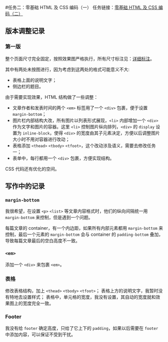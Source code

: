 #任务二：零基础 HTML 及 CSS 编码（一）
任务链接：[零基础 HTML 及 CSS 编码（二）](http://ife.baidu.com/task/detail?taskId=2)

## 版本调整记录
### 第一版

整个页面尺寸完全固定，按照效果图严格执行，所有尺寸标注见：[详细标注](./img/详细标注.png)。

其中有两处未按图进行，因为考虑到这两处的格式可能意义不大:
- 表格上面的说明文字；
- 侧边栏的题目。

由于需要实现效果，HTML 结构做了一些调整：
- 文章作者和发表时间的两个 `<em>` 标签用了一个 `<div>` 包裹，便于设置 `margin-bottom`；
- 图片栏内部结构大改，所有图片以列表形式展现，`<li>` 内部增加一个 `<div>` 作为文字和图片的容器。这里 `<li>` 控制图片纵向排列，`<div>` 的 `display` 设置为 `inline-block`，使得 `<div>` 的宽度由其子元素决定，方便以后调整图片大小时不用对容器进行改动；
- 表格添加 `<thead>` `<tbody>` `<tfoot>`，这个改动涉及语义，需要去修改任务一；
- 表单中，每行都用一个 `<div>` 包裹，方便实现结构。

CSS 代码还有优化的空间。


## 写作中的记录
### `margin-bottom`
我很希望，在设置 `<p>` `<list>` 等文章内容格式时，他们的纵向间隔统一用 `margin-bottom` 来控制，但是遇到一个问题。

每篇文章的 container，有一个内边距，如果所有内部元素都用 `margin-bottom` 来控制，最后一个元素的 `margin-bottom` 会与 container 的 `padding-bottom` 叠加，导致每篇文章最后的空白高度不一致。

### `<em>`
添加一个 `<div>` 来包裹 `<em>`。

### 表格
修改表格结构，加上 `<thead>` `<tbody>` `<tfoot>`；
表格上方的说明文字，我暂时没有特地去设置样式；
表格中，单元格的宽度，我没有设置，其自动的宽度就和效果图上的宽度完全一致。

### Footer
我没有给 `footer` 确定高度，只给了它上下的 `padding`，如果以后需要在 `footer` 中添加内容，可以保证不受到干扰。